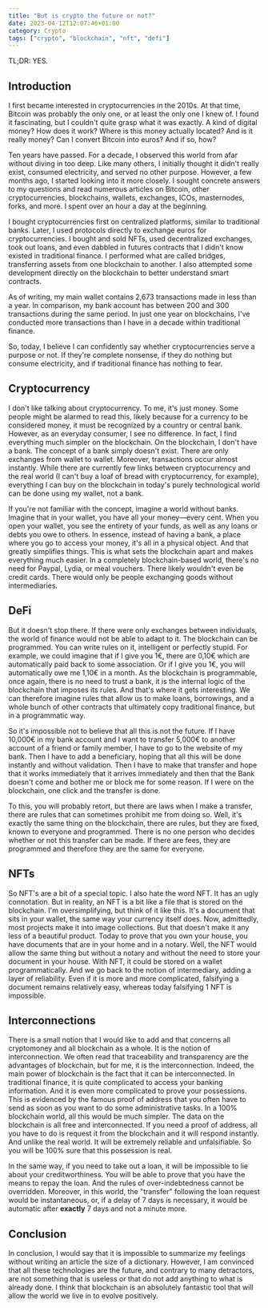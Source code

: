```yaml
---
title: "But is crypto the future or not?"
date: 2023-04-12T12:07:46+01:00
category: Crypto
tags: ["crypto", "blockchain", "nft", "defi"]
---
```


TL;DR: YES.

## Introduction

I first became interested in cryptocurrencies in the 2010s. At that time, Bitcoin was probably the only one, or at least the only one I knew of. I found it fascinating, but I couldn't quite grasp what it was exactly. A kind of digital money? How does it work? Where is this money actually located? And is it really money? Can I convert Bitcoin into euros? And if so, how?

Ten years have passed. For a decade, I observed this world from afar without diving in too deep. Like many others, I initially thought it didn't really exist, consumed electricity, and served no other purpose. However, a few months ago, I started looking into it more closely. I sought concrete answers to my questions and read numerous articles on Bitcoin, other cryptocurrencies, blockchains, wallets, exchanges, ICOs, masternodes, forks, and more. I spent over an hour a day at the beginning.

I bought cryptocurrencies first on centralized platforms, similar to traditional banks. Later, I used protocols directly to exchange euros for cryptocurrencies. I bought and sold NFTs, used decentralized exchanges, took out loans, and even dabbled in futures contracts that I didn't know existed in traditional finance. I performed what are called bridges, transferring assets from one blockchain to another. I also attempted some development directly on the blockchain to better understand smart contracts.

As of writing, my main wallet contains 2,673 transactions made in less than a year. In comparison, my bank account has between 200 and 300 transactions during the same period. In just one year on blockchains, I've conducted more transactions than I have in a decade within traditional finance.

So, today, I believe I can confidently say whether cryptocurrencies serve a purpose or not. If they're complete nonsense, if they do nothing but consume electricity, and if traditional finance has nothing to fear.

## Cryptocurrency

I don't like talking about cryptocurrency. To me, it's just money. Some people might be alarmed to read this, likely because for a currency to be considered money, it must be recognized by a country or central bank. However, as an everyday consumer, I see no difference. In fact, I find everything much simpler on the blockchain. On the blockchain, I don't have a bank. The concept of a bank simply doesn't exist. There are only exchanges from wallet to wallet. Moreover, transactions occur almost instantly. While there are currently few links between cryptocurrency and the real world (I can't buy a loaf of bread with cryptocurrency, for example), everything I can buy on the blockchain in today's purely technological world can be done using my wallet, not a bank.

If you're not familiar with the concept, imagine a world without banks. Imagine that in your wallet, you have all your money—every cent. When you open your wallet, you see the entirety of your funds, as well as any loans or debts you owe to others. In essence, instead of having a bank, a place where you go to access your money, it's all in a physical object. And that greatly simplifies things. This is what sets the blockchain apart and makes everything much easier. In a completely blockchain-based world, there's no need for Paypal, Lydia, or meal vouchers. There likely wouldn't even be credit cards. There would only be people exchanging goods without intermediaries.

## DeFi

But it doesn't stop there. If there were only exchanges between individuals, the world of finance would not be able to adapt to it. The blockchain can be programmed. You can write rules on it, intelligent or perfectly stupid. For example, we could imagine that if I give you 1€, there are 0,10€ which are automatically paid back to some association. Or if I give you 1€, you will automatically owe me 1,10€ in a month. As the blockchain is programmable, once again, there is no need to trust a bank, it is the internal logic of the blockchain that imposes its rules. And that's where it gets interesting. We can therefore imagine rules that allow us to make loans, borrowings, and a whole bunch of other contracts that ultimately copy traditional finance, but in a programmatic way.

So it's impossible not to believe that all this is not the future. If I have 10,000€ in my bank account and I want to transfer 5,000€ to another account of a friend or family member, I have to go to the website of my bank. Then I have to add a beneficiary, hoping that all this will be done instantly and without validation. Then I have to make that transfer and hope that it works immediately that it arrives immediately and then that the Bank doesn't come and bother me or block me for some reason. If I were on the blockchain, one click and the transfer is done.

To this, you will probably retort, but there are laws when I make a transfer, there are rules that can sometimes prohibit me from doing so. Well, it's exactly the same thing on the blockchain, there are rules, but they are fixed, known to everyone and programmed. There is no one person who decides whether or not this transfer can be made. If there are fees, they are programmed and therefore they are the same for everyone.

## NFTs

So NFT's are a bit of a special topic. I also hate the word NFT. It has an ugly connotation. But in reality, an NFT is a bit like a file that is stored on the blockchain. I'm oversimplifying, but think of it like this. It's a document that sits in your wallet, the same way your currency itself does. Now, admittedly, most projects make it into image collections. But that doesn't make it any less of a beautiful product. Today to prove that you own your house, you have documents that are in your home and in a notary. Well, the NFT would allow the same thing but without a notary and without the need to store your document in your house. With NFT, it could be stored on a wallet programmatically. And we go back to the notion of intermediary, adding a layer of reliability. Even if it is more and more complicated, falsifying a document remains relatively easy, whereas today falsifying 1 NFT is impossible.

## Interconnections

There is a small notion that I would like to add and that concerns all cryptomoney and all blockchain as a whole. It is the notion of interconnection. We often read that traceability and transparency are the advantages of blockchain, but for me, it is the interconnection. Indeed, the main power of blockchain is the fact that it can be interconnected. In traditional finance, it is quite complicated to access your banking information. And it is even more complicated to prove your possessions. This is evidenced by the famous proof of address that you often have to send as soon as you want to do some administrative tasks. In a 100% blockchain world, all this would be much simpler. The data on the blockchain is all free and interconnected. If you need a proof of address, all you have to do is request it from the blockchain and it will respond instantly. And unlike the real world. It will be extremely reliable and unfalsifiable. So you will be 100% sure that this possession is real.

In the same way, if you need to take out a loan, it will be impossible to lie about your creditworthiness. You will be able to prove that you have the means to repay the loan. And the rules of over-indebtedness cannot be overridden. Moreover, in this world, the "transfer" following the loan request would be instantaneous, or, if a delay of 7 days is necessary, it would be automatic after **exactly** 7 days and not a minute more.

## Conclusion

In conclusion, I would say that it is impossible to summarize my feelings without writing an article the size of a dictionary. However, I am convinced that all these technologies are the future, and contrary to many detractors, are not something that is useless or that do not add anything to what is already done. I think that blockchain is an absolutely fantastic tool that will allow the world we live in to evolve positively.
